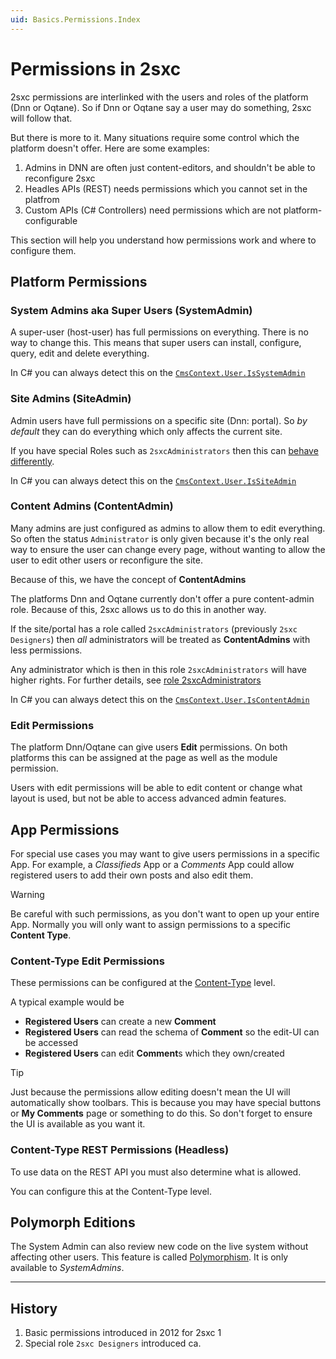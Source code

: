 ```yaml
---
uid: Basics.Permissions.Index
---
```


<!-- <img src="~/assets/features/image-resizer.svg" class="feature"> -->

# Permissions in 2sxc
<!-- 
[!include[](~/pages/basics/stack/_shared-float-summary.md)]
<style>  .context-box-summary .image-resizer    { visibility: visible; } </style> -->

2sxc permissions are interlinked with the users and roles of the platform (Dnn or Oqtane).
So if Dnn or Oqtane say a user may do something, 2sxc will follow that.

But there is more to it.
Many situations require some control which the platform doesn't offer.
Here are some examples:

1. Admins in DNN are often just content-editors, and shouldn't be able to reconfigure 2sxc
1. Headles APIs (REST) needs permissions which you cannot set in the platfrom
1. Custom APIs (C# Controllers) need permissions which are not platform-configurable

This section will help you understand how permissions work and where to configure them.

## Platform Permissions

### System Admins aka Super Users (SystemAdmin)

A super-user (host-user) has full permissions on everything.
There is no way to change this.
This means that super users can install, configure, query, edit and delete everything.

In C# you can always detect this on the [`CmsContext.User.IsSystemAdmin`](xref:ToSic.Sxc.Context.ICmsUser)


### Site Admins (SiteAdmin)

Admin users have full permissions on a specific site (Dnn: portal).
So _by default_ they can do everything which only affects the current site.

If you have special Roles such as `2sxcAdministrators` then this can [behave differently](xref:Basics.Permissions.Role.2sxcAdministrators).

In C# you can always detect this on the [`CmsContext.User.IsSiteAdmin`](xref:ToSic.Sxc.Context.ICmsUser)


### Content Admins (ContentAdmin)

Many admins are just configured as admins to allow them to edit everything.
So often the status `Administrator` is only given because it's the only real way
to ensure the user can change every page, without wanting to allow the user to
edit other users or reconfigure the site.

Because of this, we have the concept of **ContentAdmins**

The platforms Dnn and Oqtane currently don't offer a pure content-admin role.
Because of this, 2sxc allows us to do this in another way.

If the site/portal has a role called `2sxcAdministrators` (previously `2sxc Designers`)
then _all_ administrators will be treated as **ContentAdmins** with less permissions.

Any administrator which is then in this role `2sxcAdministrators` will have higher rights.
For further details, see [role 2sxcAdministrators](xref:Basics.Permissions.Role.2sxcAdministrators)

In C# you can always detect this on the [`CmsContext.User.IsContentAdmin`](xref:ToSic.Sxc.Context.ICmsUser)


### Edit Permissions

The platform Dnn/Oqtane can give users **Edit** permissions.
On both platforms this can be assigned at the page as well as the module permission.

Users with edit permissions will be able to edit content or change what layout is used,
but not be able to access advanced admin features.


## App Permissions

For special use cases you may want to give users permissions in a specific App.
For example, a _Classifieds_ App or a _Comments_ App could allow registered users to add their own posts and also edit them.

> [!WARNING]
> Be careful with such permissions, as you don't want to open up your entire App.
> Normally you will only want to assign permissions to a specific **Content Type**.

### Content-Type Edit Permissions

These permissions can be configured at the [Content-Type](xref:Basics.Data.ContentTypes.Index) level.

A typical example would be

* **Registered Users** can create a new **Comment**
* **Registered Users** can read the schema of **Comment** so the edit-UI can be accessed
* **Registered Users** can edit **Comment**s which they own/created

> [!TIP]
> Just because the permissions allow editing doesn't mean the UI will automatically show toolbars.
> This is because you may have special buttons or **My Comments** page or something to do this.
> So don't forget to ensure the UI is available as you want it.

### Content-Type REST Permissions (Headless)

To use data on the REST API you must also determine what is allowed.

You can configure this at the Content-Type level.


## Polymorph Editions

The System Admin can also review new code on the live system without affecting other users.
This feature is called [Polymorphism](xref:Basics.Polymorphism.Index).
It is only available to _SystemAdmins_.

---

## History

1. Basic permissions introduced in 2012 for 2sxc 1
1. Special role `2sxc Designers` introduced ca. 
